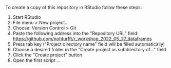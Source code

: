 To create a copy of this repository in RStudio follow these steps:

1. Start RStudio
2. File menu > New project...
3. Choose: Version Control > Git
4. Paste the following address into the "Repository URL" field: https://github.com/nohturfft/r_workshop_2022_05_27_dataframes
5. Press tab key ("Project directory name" field will be filled automatically)
6. Choose a desired folder in the "Create project as subdirectory of..." field
7. Click the "Create project" button
8. Open the first script ...
